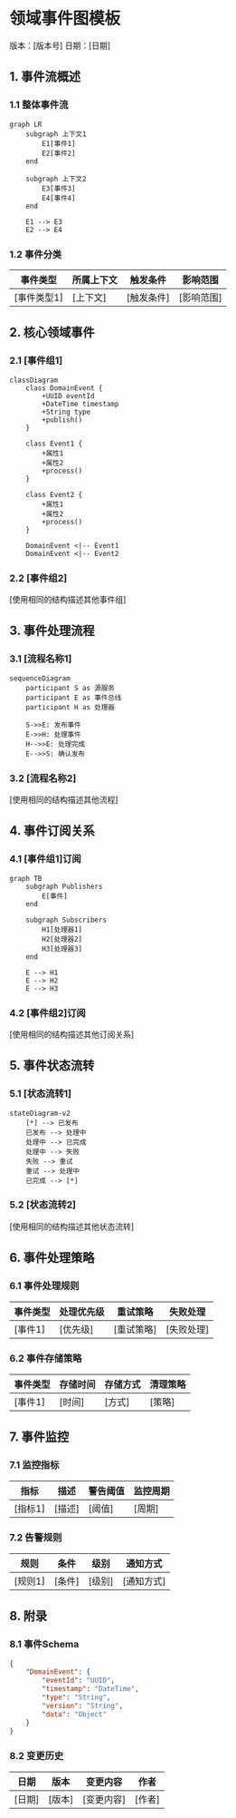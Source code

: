 # 领域事件图模板
版本：[版本号]
日期：[日期]

## 1. 事件流概述

### 1.1 整体事件流
```mermaid
graph LR
    subgraph 上下文1
        E1[事件1]
        E2[事件2]
    end
    
    subgraph 上下文2
        E3[事件3]
        E4[事件4]
    end
    
    E1 --> E3
    E2 --> E4
```

### 1.2 事件分类
| 事件类型 | 所属上下文 | 触发条件 | 影响范围 |
|---------|-----------|----------|----------|
| [事件类型1] | [上下文] | [触发条件] | [影响范围] |

## 2. 核心领域事件

### 2.1 [事件组1]
```mermaid
classDiagram
    class DomainEvent {
        +UUID eventId
        +DateTime timestamp
        +String type
        +publish()
    }
    
    class Event1 {
        +属性1
        +属性2
        +process()
    }
    
    class Event2 {
        +属性1
        +属性2
        +process()
    }
    
    DomainEvent <|-- Event1
    DomainEvent <|-- Event2
```

### 2.2 [事件组2]
[使用相同的结构描述其他事件组]

## 3. 事件处理流程

### 3.1 [流程名称1]
```mermaid
sequenceDiagram
    participant S as 源服务
    participant E as 事件总线
    participant H as 处理器
    
    S->>E: 发布事件
    E->>H: 处理事件
    H-->>E: 处理完成
    E-->>S: 确认发布
```

### 3.2 [流程名称2]
[使用相同的结构描述其他流程]

## 4. 事件订阅关系

### 4.1 [事件组1]订阅
```mermaid
graph TB
    subgraph Publishers
        E[事件]
    end
    
    subgraph Subscribers
        H1[处理器1]
        H2[处理器2]
        H3[处理器3]
    end
    
    E --> H1
    E --> H2
    E --> H3
```

### 4.2 [事件组2]订阅
[使用相同的结构描述其他订阅关系]

## 5. 事件状态流转

### 5.1 [状态流转1]
```mermaid
stateDiagram-v2
    [*] --> 已发布
    已发布 --> 处理中
    处理中 --> 已完成
    处理中 --> 失败
    失败 --> 重试
    重试 --> 处理中
    已完成 --> [*]
```

### 5.2 [状态流转2]
[使用相同的结构描述其他状态流转]

## 6. 事件处理策略

### 6.1 事件处理规则
| 事件类型 | 处理优先级 | 重试策略 | 失败处理 |
|---------|-----------|----------|----------|
| [事件1] | [优先级] | [重试策略] | [失败处理] |

### 6.2 事件存储策略
| 事件类型 | 存储时间 | 存储方式 | 清理策略 |
|---------|----------|----------|----------|
| [事件1] | [时间] | [方式] | [策略] |

## 7. 事件监控

### 7.1 监控指标
| 指标 | 描述 | 警告阈值 | 监控周期 |
|------|------|----------|----------|
| [指标1] | [描述] | [阈值] | [周期] |

### 7.2 告警规则
| 规则 | 条件 | 级别 | 通知方式 |
|------|------|------|----------|
| [规则1] | [条件] | [级别] | [通知方式] |

## 8. 附录

### 8.1 事件Schema
```json
{
    "DomainEvent": {
        "eventId": "UUID",
        "timestamp": "DateTime",
        "type": "String",
        "version": "String",
        "data": "Object"
    }
}
```

### 8.2 变更历史
| 日期 | 版本 | 变更内容 | 作者 |
|------|------|----------|------|
| [日期] | [版本] | [变更内容] | [作者] | 
